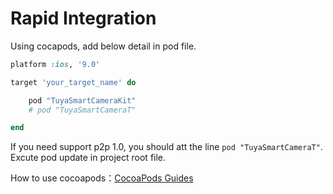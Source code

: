 # Rapid Integration

Using cocapods, add below detail in pod file.

```ruby
platform :ios, '9.0'

target 'your_target_name' do

	pod "TuyaSmartCameraKit"
    # pod "TuyaSmartCameraT"

end
```

If you need support p2p 1.0, you should att the line ```pod "TuyaSmartCameraT"```. Excute pod update in project root file.

How to use cocoapods：[CocoaPods Guides](https://guides.cocoapods.org/)
